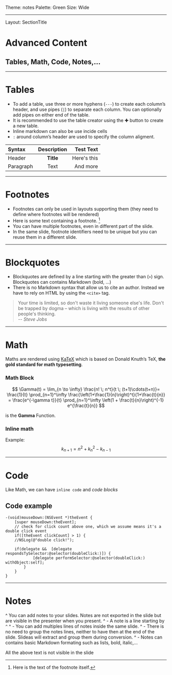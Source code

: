 Theme: notes
Palette: Green
Size: Wide

---
Layout: SectionTitle
# Advanced Content
## Tables, Math, Code, Notes,...

---
# Tables
- To add a table, use three or more hyphens (`---`) to create each column’s header, and use pipes (`|`) to separate each column. You can optionally add pipes on either end of the table.
- It is recommended to use the table creator using the ✚ button to create a new table.
- Inline markdown can also be use incide cells
- `:` around column’s header are used to specify the column aligment.

| Syntax      | Description | Test Text     |
| :---        |    :----:   |          ---: |
| Header      | **Title**   | Here's this   |
| Paragraph   | Text        | And more      |


---
# Footnotes

- Footnotes can only be used in layouts supporting them (they need to define where footnotes will be rendered)
- Here is some text containing a footnote. [^somesamplefootnote]
- You can have multiple footnotes, even in different part of the slide.
- In the same slide, footnote identifiers need to be unique but you can reuse them in a different slide.

[^somesamplefootnote]: Here is the text of the footnote itself.


---
# Blockquotes
- Blockquotes are defined by a line starting with the greater than (`>`) sign. Blockquotes can contains Markdown (bold, …)
- There is no Markdown syntax that allow us to cite an author. Instead we have to rely on HTML by using the `<cite>` tag.

> Your time is limited, so don't waste it living someone else's life. Don't be trapped by dogma – which is living with the results of other people's thinking.  
> <cite>-- Steve Jobs</cite>


--- 
# Math

Maths are rendered using [KaTeX](https://katex.org/) which is based on Donald Knuth’s TeX, **the gold standard for math typesetting**.

### Math Block

$$
 \Gamma(t) = \lim_{n \to \infty} \frac{n! \; n^t}{t \; (t+1)\cdots(t+n)}= \frac{1}{t} \prod_{n=1}^\infty \frac{\left(1+\frac{1}{n}\right)^t}{1+\frac{t}{n}} = \frac{e^{-\gamma t}}{t} \prod_{n=1}^\infty \left(1 + \frac{t}{n}\right)^{-1} e^{\frac{t}{n}}  
$$ 

is the **Gamma** Function.

### Inline math
Example:  $$k_{n+1} = n^2 + k_n^2 - k_{n-1}$$ 



---
# Code

Like Math, we can have `inline code` and *code blocks*

## Code example

```
-(void)mouseDown:(NSEvent *)theEvent {
    [super mouseDown:theEvent];
    // check for click count above one, which we assume means it's a double click event
    if([theEvent clickCount] > 1) { 
    //NSLog(@"double click!");

    if(delegate &&  [delegate  respondsTySelector:@selector(doubleClick:)]) { 
            [delegate performSelector:@selector(doubleClick:) withObject:self]; 
        } 
    }
}
```


--- 
# Notes

^ You can add notes to your slides. Notes are not exported in the slide but are visible in the presenter when you present.
^ - A note is a line starting by `^`
^ - You can add multiples lines of notes inside the same slide.
^ - There is no need to group the notes lines, neither to have then at the end of the slide. Slideas will extract and group them during conversion.
^ - Notes can contains basic Markdown formating such as lists, bold, italic,…

All the above text is not visible in the slide
